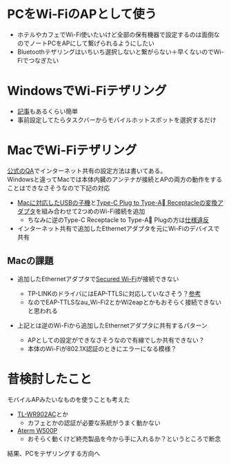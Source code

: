 # PCをWi-FiのAPとして使う
- ホテルやカフェでWi-Fi使いたいけど全部の保有機器で設定するのは面倒なのでノートPCをAPにして繋げられるようにしたい
- Bluetoothテザリングはいちいち選択しないと繋がらない＋早くないのでWi-Fiでつなぎたい

# WindowsでWi-Fiテザリング
- [記事](https://xtech.nikkei.com/atcl/nxt/column/18/00095/00022/)もあるくらい簡単
- 事前設定してたらタスクバーからモバイルホットスポットを選択するだけ

# MacでWi-Fiテザリング
[公式のQA](https://support.apple.com/ja-jp/guide/mac-help/mchlp1540/mac)でインターネット共有の設定方法は書いてある。  
Windowsと違ってMacでは本体内臓のアンテナが接続とAPの両方の動作をすることはできなさそうなので下記の対応
- [Macに対応したUSBの子機](https://www.tp-link.com/jp/home-networking/adapter/archer-t2u-nano/)と[Type-C Plug to Type-A Receptacleの変換アダプタ](https://www.ainex.jp/products/u30ca-lfadt/)を組み合わせて2つめのWi-Fi接続を追加
    - ちなみに逆のType-C Receptacle to Type-A Plugの方は[仕様違反](https://hanpenblog.com/6148)
- インターネット共有で追加したEthernetアダプタを元にWi-Fiのデバイスで共有

## Macの課題
- 追加したEthernetアダプタで[Secured Wi-Fi](https://support.ntt.com/ocn/support/pid2900000c7s)が接続できない
    - TP-LINKのドライバにはEAP-TTLSに対応していなさそう？[参考](https://community.tp-link.com/en/home/forum/topic/175678)
    - なのでEAP-TTLSなau_Wi-Fi2とかWi2eapとかもおそらく接続できないと思われる

- 上記とは逆のWi-Fiから追加したEthernetアダプタに共有するパターン
    - APとしての設定ができなさそうなので有線でしか共有できない？
    - 本体のWi-Fiが802.1X認証のときにエラーになる模様？

# 昔検討したこと
モバイルAPみたいなものを使うことも考えた
- [TL-WR902AC](https://www.tp-link.com/jp/home-networking/wifi-router/tl-wr902ac/)とか
    - カフェとかの認証が必要な系統がうまく動かない
- [Aterm W500P](https://www.aterm.jp/product/atermstation/product/warpstar/w500p/index.html)
    - おそらく動くけど終売製品を今から手に入れるか？というところで断念

結果、PCをテザリングする方向へ